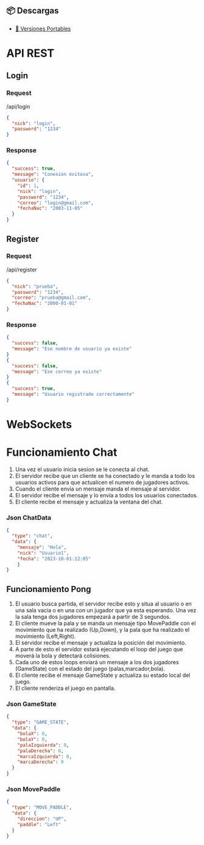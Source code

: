 ## 📦 Descargas
- [🔽 Versiones Portables](https://github.com/emiliopg47/ServidorCliente-Multijugador/releases/tag/v1)


# API REST
## Login


### Request
/api/login
```json
{
  "nick": "login",
  "password": "1234"
}
```
### Response
```json
{
  "success": true,
  "message": "Conexión exitosa",
  "usuario": {
    "id": 1,
    "nick": "login",
    "password": "1234",
    "correo": "login@gmail.com",
    "fechaNac": "2003-11-05"
  }
}
```

## Register

### Request
/api/register
```json
{
  "nick": "prueba",
  "password": "1234",
  "correo": "prueba@gmail.com",
  "fechaNac": "2000-01-01"
}
```
### Response
```json
{
  "success": false,
  "message": "Ese nombre de usuario ya existe"
}
{
  "success": false,
  "message": "Ese correo ya existe"
}
{
  "success": true,
  "message": "Usuario registrado correctamente"
}
```




# WebSockets

# Funcionamiento Chat
1. Una vez el usuario inicia sesion se le conecta al chat.
2. El servidor recibe que un cliente se ha conectado y le manda a todo los usuarios activos para que actualicen el numero de jugadores activos.
3. Cuando el cliente envia un mensaje manda el mensaje al servidor.
4. El servidor recibe el mensaje y lo envía a todos los usuarios conectados.
5. El cliente recibe el mensaje y actualiza la ventana del chat.

### Json ChatData
```json
{
  "type": "chat",
  "data": {
    "mensaje": "Hola",
    "nick": "Usuario1",
    "fecha": "2023-10-01:12:05"
    }
}
```

## Funcionamiento Pong
1. El usuario busca partida, el servidor recibe esto y situa al usuario o en una sala vacia o en una con un jugador que ya esta esperando. Una vez la sala tenga dos jugadores empezará a partir de 3 segundos.
2. El cliente mueve la pala y se manda un mensaje tipo MovePaddle con el movimiento que ha realizado (Up,Down), y la pala que ha realizado el movimiento (Left,Right).
3. El servidor recibe el mensaje y actualiza la posición del movimiento.
4. A parte de esto el servidor estará ejecutando el loop del juego que moverá la bola y detectará colisiones.
5. Cada uno de estos loops enviará un mensaje a los dos jugadores (GameState) con el estado del juego (palas,marcador,bola).
6. El cliente recibe el mensaje GameState y actualiza su estado local del juego.
7. El cliente renderiza el juego en pantalla.

### Json GameState
```json
{
  "type": "GAME_STATE",
  "data": {
    "bolaX": 0,
    "bolaY": 0,
    "palaIzquierda": 0,
    "palaDerecha": 0,
    "marcaIzquierda": 0,
    "marcaDerecha": 0
  }
}
```

### Json MovePaddle
```json
{
  "type": "MOVE_PADDLE",
  "data": {
    "direccion": "UP",
    "paddle": "Left"
  }
}
```
